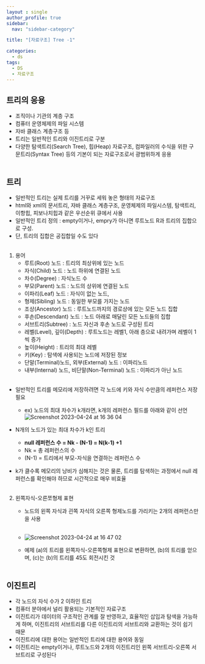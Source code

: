 ```yaml
---
layout : single
author_profile: true
sidebar: 
  nav: "sidebar-category"

title: "[자료구조] Tree -1"

categories:
  - ds
tags:
  - DS
  - 자료구조
---
```


## 트리의 응용
- 조직이나 기관의 계층 구조<br>
- 컴퓨터 운영체제의 파일 시스템<br>
- 자바 클래스 계층구조 등<br>
- 트리는 일반적인 트리와 이진트리로 구분<br>
- 다양한 탐색트리(Search Tree), 힙(Heap) 자료구조, 컴파일러의 수식을 위한 구문트리(Syntax Tree) 등의 기본이 되는 자료구조로서 광범위하게 응용<br><br>

## 트리
- 일반적인 트리는 실제 트리를 거꾸로 세워 놓은 형태의 자료구조<br>
- html와 xml의 문서트리, 자바 클래스 계층구조, 운영체제의 파일시스템, 탐색트리, 이항힙, 피보나치힙과 같은 우선순위 큐에서 사용<br>
- 일반적인 트리 정의 : empty이거나, empry가 아니면 루트노드 R과 트리의 집합으로 구성.<br>
- 단, 트리의 집합은 공집합일 수도 있다<br><br>

1. 용어
	- 루트(Root) 노드 : 트리의 최상위에 있는 노드<br>
	- 자식(Child) 노드 : 노드 하위에 연결된 노드<br>
	- 차수(Degree) : 자식노드 수<br>
	- 부모(Parent) 노드 : 노드의 상위에 연결된 노드<br>
	- 이파리(Leaf) 노드 : 자식이 없는 노드, <br>
	- 형제(Sibling) 노드 : 동일한 부모를 가지는 노드<br>
	- 조상(Ancestor) 노드 : 루트노드까지의 경로상에 있는 모든 노드 집합<br>
	- 후손(Descendant) 노드 : 노드 아래로 매달린 모든 노드들의 집합<br>
	- 서브트리(Subtree) : 노드 자신과 후손 노드로 구성된 트리<br>
	- 레벨(Level), 깊이(Depth) : 루트노드는 레벨1, 아래 층으로 내려가며 레벨이 1씩 증가<br>
	- 높이(Height) : 트리의 최대 레벨<br>
	- 키(Key) : 탐색에 사용되는 노드에 저장된 정보<br>
	- 단말(Terminal)노드, 외부(External) 노드 : 이파리노드<br>
	- 내부(Internal) 노드, 비단말(Non-Terminal) 노드 : 이파리가 아닌 노드<br><br>
	
- 일반적인 트리를 메모리에 저장하려면 각 노드에 키와 자식 수만큼의 레퍼런스 저장 필요<br>
	- ex) 노드의 최대 차수가 k개라면, k개의 레퍼런스 필드를 아래와 같이 선언<br>
![Screenshot 2023-04-24 at 16 36 04](https://user-images.githubusercontent.com/102012107/233929682-5c00b7aa-8138-44cd-9c1d-72211c7de113.JPG)

- N개의 노드가 있는 최대 차수가 k인 트리<br>
	- **null 레퍼런스 수 =  Nk - (N-1) = N(k-1) +1**<br>
	- Nk = 총 레퍼런스의 수<br>
	- (N-1) = 트리에서 부모-자식을 연결하는 레퍼런스 수<br>
 - k가 클수록 메모리의 낭비가 심해지는 것은 물론, 트리를 탐색하는 과정에서 null 레퍼런스를 확인해야 하므로 시간적으로 매우 비효율<br><br>

2. 왼쪽자식-오른쪼형제 표현<br>
	- 노드의 왼쪽 자식과 괸쪽 자식의 오른쪽 형제노드를 가리키는 2개의 레퍼런스만을 사용<br><br>
	- ![Screenshot 2023-04-24 at 16 47 02](https://user-images.githubusercontent.com/102012107/233936654-e51210fa-febd-439b-9fac-08a7e7e09e72.JPG)

	- 예제 (a)의 트리를 왼쪽자식-오른쪽형제 표현으로 변환하면, (b)의 트리를 얻으며, (c)는 (b)의 트리를 45도 회전시킨 것<br><br>


## 이진트리
- 각 노드의 자식 수가 2 이하인 트리<br>
- 컴퓨터 분야에서 널리 활용되는 기본적인 자료구조<br>
- 이진트리가 데이터의 구조적인 관계를 잘 반영하고, 효율적인 삽입과 탐색을 가능하게 하며, 이진트리의 서브트리를 다른 이진트리의 서브트리와 교환하는 것이 쉽기 때문<br>
- 이진트리에 대한 용어는 일반적인 트리에 대한 용어와 동일<br>
- 이진트리는 empty이거나, 루트노드와 2개의 이진트리인 왼쪽 서브트리-오른쪽 서브트리로 구성된다<br><br>
